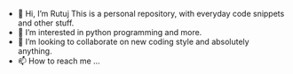 - 👋 Hi, I’m Rutuj
This is a personal repository, with everyday code snippets and other stuff.
- 👀 I’m interested in python programming and more.
- 💞️ I’m looking to collaborate on new coding style and absolutely anything.
- 📫 How to reach me ...

<!---
rdeveloper21/rdeveloper21 is a ✨ special ✨ repository because its `README.md` (this file) appears on your GitHub profile.
You can click the Preview link to take a look at your changes.
--->
